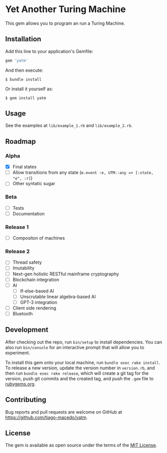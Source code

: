 # Yet Another Turing Machine

This gem allows you to program an run a Turing Machine.

## Installation

Add this line to your application's Gemfile:

```ruby
gem 'yatm'
```

And then execute:

    $ bundle install

Or install it yourself as:

    $ gem install yatm

## Usage

See the examples at `lib/example_1.rb` and `lib/example_2.rb`.

## Roadmap

### Alpha
- [x] Final states
- [ ] Allow transitions from any state (`m.event :e, UTM::any => [:state, "e", :r]`)
- [ ] Other syntatic sugar

### Beta

- [ ] Tests
- [ ] Documentation

### Release 1

- [ ] Compositon of machines

### Release 2

- [ ] Thread safety
- [ ] Imutability
- [ ] Next-gen holistic RESTful mainframe cryptography
- [ ] Blockchain integration
- [ ] AI
  - [ ] If-else-based AI
  - [ ] Unscrutable linear algebra-based AI
  - [ ] GPT-3 integration
- [ ] Client side rendering
- [ ] Bluetooth

## Development

After checking out the repo, run `bin/setup` to install dependencies. You can also run `bin/console` for an interactive prompt that will allow you to experiment.

To install this gem onto your local machine, run `bundle exec rake install`. To release a new version, update the version number in `version.rb`, and then run `bundle exec rake release`, which will create a git tag for the version, push git commits and the created tag, and push the `.gem` file to [rubygems.org](https://rubygems.org).

## Contributing

Bug reports and pull requests are welcome on GitHub at https://github.com/tiago-macedo/yatm.

## License

The gem is available as open source under the terms of the [MIT License](https://opensource.org/licenses/MIT).
